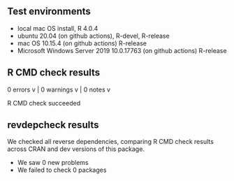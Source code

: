 ## Test environments

* local mac OS install, R 4.0.4
* ubuntu 20.04 (on github actions), R-devel, R-release
* mac OS 10.15.4 (on github actions) R-release
* Microsoft Windows Server 2019 10.0.17763 (on github actions) R-release

## R CMD check results

0 errors v | 0 warnings v | 0 notes v

R CMD check succeeded

## revdepcheck results

We checked all reverse dependencies, comparing R CMD check results across CRAN and dev versions of this package.

 * We saw 0 new problems
 * We failed to check 0 packages
